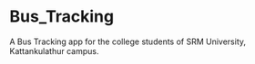 # Bus_Tracking
A Bus Tracking app for the college students of SRM University, Kattankulathur campus.

